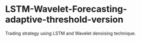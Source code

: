 # LSTM-Wavelet-Forecasting-adaptive-threshold-version
Trading strategy using LSTM and Wavelet denoising technique.
